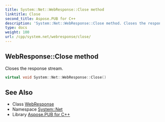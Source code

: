 ```yaml
---
title: System::Net::WebResponse::Close method
linktitle: Close
second_title: Aspose.PUB for C++
description: 'System::Net::WebResponse::Close method. Closes the response stream in C++.'
type: docs
weight: 100
url: /cpp/system.net/webresponse/close/
---
```

## WebResponse::Close method


Closes the response stream.

```cpp
virtual void System::Net::WebResponse::Close()
```

## See Also

* Class [WebResponse](../)
* Namespace [System::Net](../../)
* Library [Aspose.PUB for C++](../../../)
